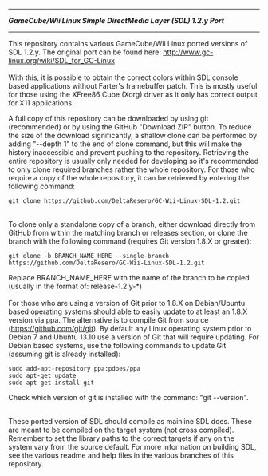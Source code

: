 ***
**_GameCube/Wii Linux Simple DirectMedia Layer (SDL) 1.2.y Port_**
***

This repository contains various GameCube/Wii Linux ported versions of SDL 1.2.y.
The original port can be found here: http://www.gc-linux.org/wiki/SDL_for_GC-Linux  
<br>
With this, it is possible to obtain the correct colors within SDL console based applications without Farter's framebuffer patch.  This is mostly useful for those using the XFree86 Cube (Xorg) driver as it only has correct output for X11 applications.

A full copy of this repository can be downloaded by using git (recommended) or by using the GitHub "Download ZIP" button.
To reduce the size of the download significantly, a shallow clone can be performed by adding "--depth 1" to the end of clone command, but this will make the history inaccessible and prevent pushing to the repository. Retrieving the entire repository is usually only needed for developing so it's recommended to only clone required branches rather the whole repository. For those who require a copy of the whole repository, it can be retrieved by entering the following command:

    git clone https://github.com/DeltaResero/GC-Wii-Linux-SDL-1.2.git

<br>
To clone only a standalone copy of a branch, either download directly from GitHub from within the matching branch or releases section, or clone the branch with the following command (requires Git version 1.8.X or greater):

    git clone -b BRANCH_NAME_HERE --single-branch https://github.com/DeltaResero/GC-Wii-Linux-SDL-1.2.git

Replace BRANCH_NAME_HERE with the name of the branch to be copied  
(usually in the format of: release-1.2.y-*)
<br>
<br>
For those who are using a version of Git prior to 1.8.X on Debian/Ubuntu based operating systems should able to easily update to at least an 1.8.X version via ppa.  The alternative is to compile Git from source (https://github.com/git/git).  By default any Linux operating system prior to Debian 7 and Ubuntu 13.10 use a version of Git that will require updating.  For Debian based systems, use the following commands to update Git (assuming git is already installed):

    sudo add-apt-repository ppa:pdoes/ppa
    sudo apt-get update
    sudo apt-get install git

Check which version of git is installed with the command: "git --version".  
<br>

These ported version of SDL should compile as mainline SDL does.  These are meant to be compiled on the target system (not cross compiled).  Remember to set the library paths to the correct targets if any on the system vary from the source default.  For more information on building SDL, see the various readme and help files in the various branches of this repository.
